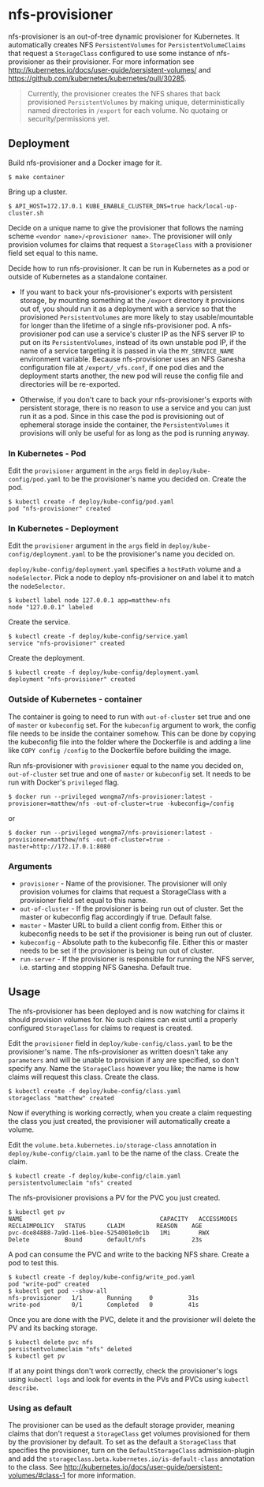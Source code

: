 # nfs-provisioner
nfs-provisioner is an out-of-tree dynamic provisioner for Kubernetes. It automatically creates NFS `PersistentVolumes` for `PersistentVolumeClaims` that request a `StorageClass` configured to use some instance of nfs-provisioner as their provisioner. For more information see http://kubernetes.io/docs/user-guide/persistent-volumes/ and https://github.com/kubernetes/kubernetes/pull/30285.

>Currently, the provisioner creates the NFS shares that back provisioned `PersistentVolumes` by making unique, deterministically named directories in `/export` for each volume. No quotaing or security/permissions yet.

## Deployment

Build nfs-provisioner and a Docker image for it.

```
$ make container
```

Bring up a cluster.

```
$ API_HOST=172.17.0.1 KUBE_ENABLE_CLUSTER_DNS=true hack/local-up-cluster.sh
```

Decide on a unique name to give the provisioner that follows the naming scheme `<vendor name>/<provisioner name>`. The provisioner will only provision volumes for claims that request a `StorageClass` with a provisioner field set equal to this name.

Decide how to run nfs-provisioner. It can be run in Kubernetes as a pod or outside of Kubernetes as a standalone container.

* If you want to back your nfs-provisioner's exports with persistent storage, by mounting something at the `/export` directory it provisions out of, you should run it as a deployment with a service so that the provisioned `PersistentVolumes` are more likely to stay usable/mountable for longer than the lifetime of a single nfs-provisioner pod. A nfs-provisioner pod can use a service's cluster IP as the NFS server IP to put on its `PersistentVolumes`, instead of its own unstable pod IP, if the name of a service targeting it is passed in via the `MY_SERVICE_NAME` environment variable. Because nfs-provisioner uses an NFS Ganesha configuration file at `/export/_vfs.conf`, if one pod dies and the deployment starts another, the new pod will reuse the config file and directories will be re-exported.

* Otherwise, if you don't care to back your nfs-provisioner's exports with persistent storage, there is no reason to use a service and you can just run it as a pod. Since in this case the pod is provisioning out of ephemeral storage inside the container, the `PersistentVolumes` it provisions will only be useful for as long as the pod is running anyway.

### In Kubernetes - Pod

Edit the `provisioner` argument in the `args` field in `deploy/kube-config/pod.yaml` to be the provisioner's name you decided on. Create the pod.

```
$ kubectl create -f deploy/kube-config/pod.yaml
pod "nfs-provisioner" created
```

### In Kubernetes - Deployment

Edit the `provisioner` argument in the `args` field in `deploy/kube-config/deployment.yaml` to be the provisioner's name you decided on. 

`deploy/kube-config/deployment.yaml` specifies a `hostPath` volume and a `nodeSelector`. Pick a node to deploy nfs-provisioner on and label it to match the `nodeSelector`.

```
$ kubectl label node 127.0.0.1 app=matthew-nfs
node "127.0.0.1" labeled
```

Create the service.

```
$ kubectl create -f deploy/kube-config/service.yaml
service "nfs-provisioner" created
```

Create the deployment.

```
$ kubectl create -f deploy/kube-config/deployment.yaml 
deployment "nfs-provisioner" created
```

### Outside of Kubernetes - container

The container is going to need to run with `out-of-cluster` set true and one of `master` or `kubeconfig` set. For the `kubeconfig` argument to work, the config file needs to be inside the container somehow. This can be done by copying the kubeconfig file into the folder where the Dockerfile is and adding a line like `COPY config /config` to the Dockerfile before building the image.

Run nfs-provisioner with `provisioner` equal to the name you decided on, `out-of-cluster` set true and one of `master` or `kubeconfig` set. It needs to be run with Docker's `privileged` flag.

```
$ docker run --privileged wongma7/nfs-provisioner:latest -provisioner=matthew/nfs -out-of-cluster=true -kubeconfig=/config
```

or

```
$ docker run --privileged wongma7/nfs-provisioner:latest -provisioner=matthew/nfs -out-of-cluster=true -master=http://172.17.0.1:8080
```

### Arguments 
* `provisioner` - Name of the provisioner. The provisioner will only provision volumes for claims that request a StorageClass with a provisioner field set equal to this name.
* `out-of-cluster` - If the provisioner is being run out of cluster. Set the master or kubeconfig flag accordingly if true. Default false.
* `master` - Master URL to build a client config from. Either this or kubeconfig needs to be set if the provisioner is being run out of cluster.
* `kubeconfig` - Absolute path to the kubeconfig file. Either this or master needs to be set if the provisioner is being run out of cluster.
* `run-server` - If the provisioner is responsible for running the NFS server, i.e. starting and stopping NFS Ganesha. Default true.

## Usage

The nfs-provisioner has been deployed and is now watching for claims it should provision volumes for. No such claims can exist until a properly configured `StorageClass` for claims to request is created.

Edit the `provisioner` field in `deploy/kube-config/class.yaml` to be the provisioner's name. The nfs-provisioner as written doesn't take any `parameters` and will be unable to provision if any are specified, so don't specify any. Name the `StorageClass` however you like; the name is how claims will request this class. Create the class.
 
```
$ kubectl create -f deploy/kube-config/class.yaml
storageclass "matthew" created
```

Now if everything is working correctly, when you create a claim requesting the class you just created, the provisioner will automatically create a volume.

Edit the `volume.beta.kubernetes.io/storage-class` annotation in `deploy/kube-config/claim.yaml` to be the name of the class. Create the claim.

```
$ kubectl create -f deploy/kube-config/claim.yaml
persistentvolumeclaim "nfs" created
```

The nfs-provisioner provisions a PV for the PVC you just created.

```
$ kubectl get pv
NAME                                       CAPACITY   ACCESSMODES   RECLAIMPOLICY   STATUS      CLAIM         REASON    AGE
pvc-dce84888-7a9d-11e6-b1ee-5254001e0c1b   1Mi        RWX           Delete          Bound       default/nfs             23s
```

A pod can consume the PVC and write to the backing NFS share. Create a pod to test this.

```
$ kubectl create -f deploy/kube-config/write_pod.yaml 
pod "write-pod" created
$ kubectl get pod --show-all
nfs-provisioner   1/1       Running     0          31s
write-pod         0/1       Completed   0          41s
```

Once you are done with the PVC, delete it and the provisioner will delete the PV and its backing storage.

```
$ kubectl delete pvc nfs
persistentvolumeclaim "nfs" deleted
$ kubectl get pv
```

If at any point things don't work correctly, check the provisioner's logs using `kubectl logs` and look for events in the PVs and PVCs using `kubectl describe`.

### Using as default

The provisioner can be used as the default storage provider, meaning claims that don't request a `StorageClass` get volumes provisioned for them by the provisioner by default. To set as the default a `StorageClass` that specifies the provisioner, turn on the `DefaultStorageClass` admission-plugin and add the `storageclass.beta.kubernetes.io/is-default-class` annotation to the class. See http://kubernetes.io/docs/user-guide/persistent-volumes/#class-1 for more information.
